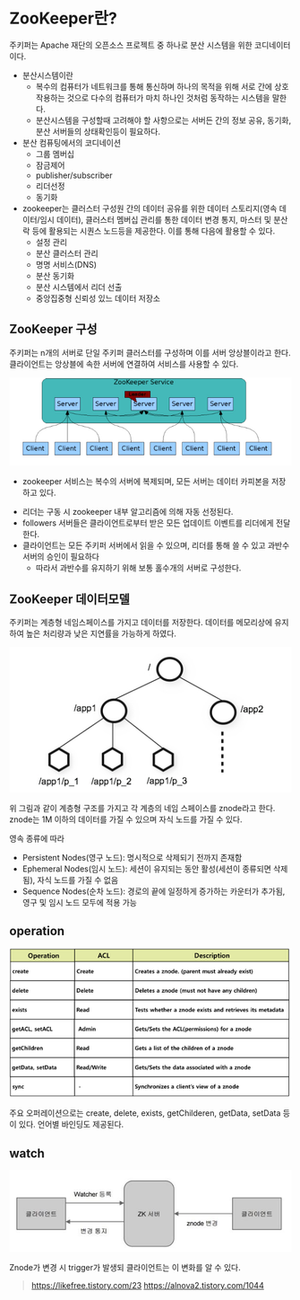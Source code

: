 ZooKeeper란?
=====================================
주키퍼는 Apache 재단의 오픈소스 프로젝트 중 하나로 분산 시스템을 위한 코디네이터이다.

* 분산시스템이란
  - 복수의 컴퓨터가 네트워크를 통해 통신하며 하나의 목적을 위해 서로 간에 상호작용하는 것으로 다수의 컴퓨터가 마치 하나인 것처럼 동작하는 시스템을 말한다.
  - 분산시스템을 구성할때 고려해야 할 사항으로는 서버든 간의 정보 공유, 동기화, 분산 서버들의 상태확인등이 필요하다.
* 분산 컴퓨팅에서의 코디네이션
  - 그룹 멤버십
  - 잠금제어
  - publisher/subscriber
  - 리더선정
  - 동기화
* zookeeper는 클러스터 구성원 간의 데이터 공유를 위한 데이터 스토리지(영속 데이터/임시 데이터), 클러스터 멤버십 관리를 통한 데이터 변경 통지, 마스터 및 분산 락 등에 활용되는 시퀀스 노드등을 제공한다. 이를 통해 다음에 활용할 수 있다.
  - 설정 관리
  - 분산 클러스터 관리
  - 명명 서비스(DNS)
  - 분산 동기화
  - 분산 시스템에서 리더 선출
  - 중앙집중형 신뢰성 있느 데이터 저장소
  
ZooKeeper 구성
-------------------------------------
주키퍼는 n개의 서버로 단일 주키퍼 클러스터를 구성하며 이를 서버 앙상블이라고 한다. 클라이언트는 앙상블에 속한 서버에 연결하여 서비스를
사용할 수 있다.

![server](../img/zoo2.PNG)

* zookeeper 서비스는 복수의 서버에 복제되며, 모든 서버는 데이터 카피본을 저장하고 있다.
- 리더는 구동 시 zookeeper 내부 알고리즘에 의해 자동 선정된다.
- followers 서버들은 클라이언트로부터 받은 모든 업데이트 이벤트를 리더에게 전달한다.
- 클라이언트는 모든 주키퍼 서버에서 읽을 수 있으며, 리더를 통해 쓸 수 있고 과반수 서버의 승인이 필요하다
  + 따라서 과반수를 유지하기 위해 보통 홀수개의 서버로 구성한다.
  
ZooKeeper 데이터모델
----------------------------------
주키퍼는 계층형 네임스페이스를 가지고 데이터를 저장한다. 데이터를 메모리상에 유지하여 높은 처리량과 낮은 지연률을 가능하게 하였다.

![graph](../img/zoo1.PNG)

위 그림과 같이 계층형 구조를 가지고 각 계층의 네임 스페이스를 znode라고 한다. znode는 1M 이하의 데이터를 가질 수 있으며 자식 노드를 가질 수 있다.

영속 종류에 따라
* Persistent Nodes(영구 노드): 명시적으로 삭제되기 전까지 존재함
* Ephemeral Nodes(임시 노드): 세션이 유지되는 동안 활성(세션이 종류되면 삭제됨), 자식 노드를 가질 수 없음
* Sequence Nodes(순차 노드): 경로의 끝에 일정하게 증가하는 카운터가 추가됨, 영구 및 임시 노드 모두에 적용 가능

operation
-------------------------
![graph](../img/zoo3.PNG)

주요 오퍼레이션으로는 create, delete, exists, getChilderen, getData, setData 등이 있다. 언어별 바인딩도 제공된다.

watch
-----------------------
![graph](../img/zoo4.PNG)

Znode가 변경 시 trigger가 발생되 클라이언트는 이 변화를 알 수 있다.

> https://likefree.tistory.com/23
> https://alnova2.tistory.com/1044
